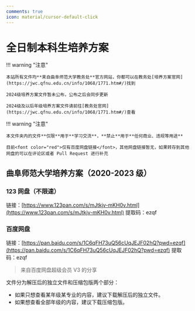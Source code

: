 ```yaml
---
comments: true
icon: material/cursor-default-click
---
```


# 全日制本科生培养方案

!!! warning "注意"

    本站所有文件均**来自曲阜师范大学教务处**官方网站，你都可以在教务处[培养方案官网](https://jwc.qfnu.edu.cn/info/1068/1771.htm#/)找到
    
    2024级培养方案文件暂未公布，公布之后会同步更新
    
    2024级及以后年级培养方案文件请前往[教务处官网](https://jwc.qfnu.edu.cn/info/1068/1771.htm#/)查看

<!-- 四个压缩包均**来自曲阜师范大学教务处**官方网站

各文件的**文件指纹**均已给出

**文件指纹对不上**均**不属于**我站所分享的文件

文件哈希在线验证：[微步云沙箱](https://s.threatbook.cn/){:target="\_blank"}

> 微步云沙箱是个扫毒的在线沙箱平台，兼顾文件哈希，哈希在线验证一搜就有，也不只是这一个网站可以，很多都有

??? tips "文件哈希小科普"

    哈希，即散列，是一种将任意长度的输入转换为固定长度的输出的函数。哈希校验是一种验证数据完整性和真实性的方法。它涉及生成一个称为哈希值的短字符串，该字符串表示文件或数据的内容。哈希校验是数据安全的重要组成部分，因为它们可以检测到任何更改或篡改。
    
    Hashing 算法用于生成哈希值。哈希值是从文件或数据输入的内容计算出来的。即使对原始数据进行了微小的更改，哈希值也会不同。通过比较哈希值，可以检查数据是否已被篡改。哈希校验对于软件安全、数据传输、文件存储和密码验证至关重要。 -->

!!! warning "注意"

    本文件夹内的文件**仅限**用于**学习交流**，**禁止**用于**任何商业、违规等用途**
    
    目前<font color="red">仅有百度网盘链接</font>，其他网盘链接暂无，如果转存到其他网盘的可以在评论区或者 Pull Request 进行补充

## 曲阜师范大学培养方案（2020-2023 级）

### 123 网盘（不限速）

链接：[https://www.123pan.com/s/mJtkjv-mKH0v.html](https://www.123pan.com/s/mJtkjv-mKH0v.html)
提取码：ezqf

### 百度网盘

链接：[https://pan.baidu.com/s/1C6qFH73uQ56cUqJEJF02hQ?pwd=ezqf](https://pan.baidu.com/s/1C6qFH73uQ56cUqJEJF02hQ?pwd=ezqf)
提取码：ezqf

> 来自百度网盘超级会员 V3 的分享

文件分为解压后的独立文件和压缩包版两个部分：

- 如果只想查看某年级某专业的内容，建议下载解压后的独立文件。
- 如果想查看全部年级的内容，建议下载压缩包版。
